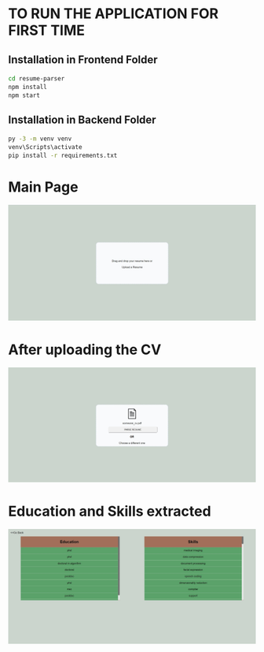 # TO RUN THE APPLICATION FOR FIRST TIME
## Installation in Frontend Folder

```bash
cd resume-parser
npm install 
npm start
```

## Installation in Backend Folder

```bash
py -3 -m venv venv
venv\Scripts\activate
pip install -r requirements.txt
```



# Main Page 
<img src ='figure/frontend.jpg'>


# After uploading the CV
<img src ='figure/upload.jpg'>

# Education and Skills extracted
<img src ='figure/result.jpg'>
